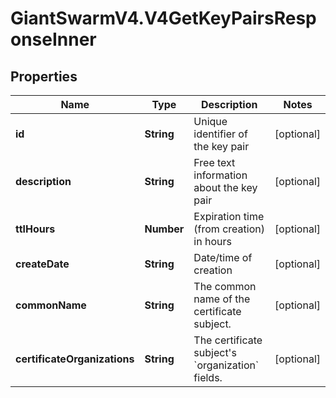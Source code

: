 # GiantSwarmV4.V4GetKeyPairsResponseInner

## Properties
Name | Type | Description | Notes
------------ | ------------- | ------------- | -------------
**id** | **String** | Unique identifier of the key pair | [optional] 
**description** | **String** | Free text information about the key pair | [optional] 
**ttlHours** | **Number** | Expiration time (from creation) in hours | [optional] 
**createDate** | **String** | Date/time of creation | [optional] 
**commonName** | **String** | The common name of the certificate subject. | [optional] 
**certificateOrganizations** | **String** | The certificate subject&#39;s &#x60;organization&#x60; fields. | [optional] 


